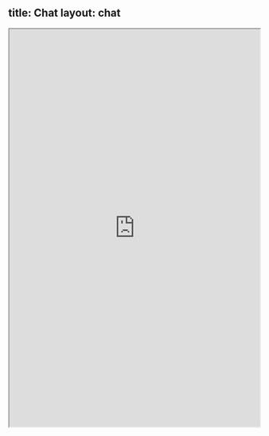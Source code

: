title: Chat
layout: chat
---

<iframe src="https://gitter.im/embark-framework/Lobby/~embed" style="width: 100%; height: 800px"></iframe>

